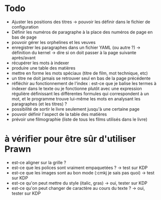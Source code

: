 # Todo

* Ajuster les positions des titres
  -> pouvoir les définir dans le fichier de configuration
* Définir les numéros de paragraphe à la place des numéros de page en bas de page
* pouvoir gérer les orphelines et les veuves
* enregistrer les paragraphes dans un fichier YAML (ou autre ?)
  -> définition du kernel
  -> dire si on doit passer à la page suivante après/avant
* récupérer les mots à indexer
* produire une table des matières
* mettre en forme les mots spéciaux (titre de film, mot technique, etc)
* un titre ne doit jamais se retrouver seul en bas de la page précédente
* réfléchir au fonctionnement de l'index : est-ce que je balise les termes à indexer dans le texte ou je fonctionne plutôt avec une expression régulière définissant les différentes formules qui correspondent à un mot, et le programme trouve lui-même les mots en analysant les paragraphes (et les titres) ?
* possibilité de sortir le livre seulement jusqu'à une certaine page
* pouvoir définir l'aspect de la table des matières
* prévoir une filmographie (liste de tous les films utilisés dans le livre)

# à vérifier pour être sûr d'utiliser Prawn

* est-ce aligner sur la grille ?
* est-ce que les polices sont vraiment empaquetées ?
  -> test sur KDP
* est-ce que les images sont au bon mode (:cmkj je sais pas quoi)
  -> test sur KDP
* est-ce qu'on peut mettre du style (italic, gras)
  -> oui, tester sur KDP
* est-ce qu'on peut changer de caractère au cours du texte ?
  -> oui, tester sur KDP

